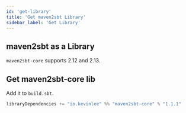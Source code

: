 ```yaml
---
id: 'get-library'
title: 'Get maven2sbt Library'
sidebar_label: 'Get Library'
---
```


## maven2sbt as a Library

`maven2sbt-core` supports 2.12 and 2.13.


## Get maven2sbt-core lib

Add it to `build.sbt`.
```scala
libraryDependencies += "io.kevinlee" %% "maven2sbt-core" % "1.1.1"
```

